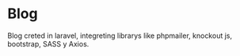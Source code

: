 # Blog
Blog creted in laravel, integreting librarys like phpmailer, knockout js, bootstrap, SASS y Axios.
